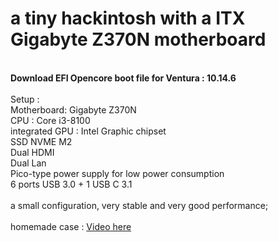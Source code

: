 <H1>a tiny hackintosh with a ITX Gigabyte Z370N motherboard</H1>
<br><b>Download EFI Opencore boot file for Ventura : 10.14.6</b>
<br><br>Setup :
<br>Motherboard:  Gigabyte Z370N
<br>CPU : Core i3-8100
<br>integrated GPU : Intel Graphic chipset
<br>SSD NVME M2 
<br>Dual HDMI
<br>Dual Lan
<br>Pico-type power supply for low power consumption
<br>6 ports USB 3.0 + 1 USB C 3.1
<br>
<br>a small configuration, very stable and very good performance;
<br>
<br>homemade case : <a href="https://youtu.be/-5apxnR6tZs">Video here</a>
<br>
